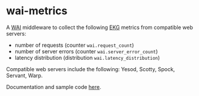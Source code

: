 # wai-metrics
A [WAI](https://hackage.haskell.org/package/wai) middleware to collect the following [EKG](https://ocharles.org.uk/blog/posts/2012-12-11-24-day-of-hackage-ekg.html) metrics from compatible web servers:
- number of requests (counter `wai.request_count`)
- number of server errors (counter `wai.server_error_count`)
- latency distribution (distribution `wai.latency_distribution`)

Compatible web servers include the following: Yesod, Scotty, Spock, Servant, Warp.

Documentation and sample code [here](https://hackage.haskell.org/package/wai-metrics).
